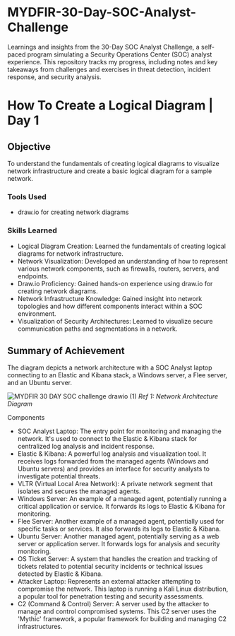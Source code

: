 # MYDFIR-30-Day-SOC-Analyst-Challenge

Learnings and insights from the 30-Day SOC Analyst Challenge, a self-paced program simulating a Security Operations Center (SOC) analyst experience. This repository tracks my progress, including notes and key takeaways from challenges and exercises in threat detection, incident response, and security analysis.

# How To Create a Logical Diagram | Day 1

## Objective

To understand the fundamentals of creating logical diagrams to visualize network infrastructure and create a basic logical diagram for a sample network.

### Tools Used

- draw.io for creating network diagrams
  
### Skills Learned

- Logical Diagram Creation: Learned the fundamentals of creating logical diagrams for network infrastructure.
- Network Visualization: Developed an understanding of how to represent various network components, such as firewalls, routers, servers, and endpoints.
- Draw.io Proficiency: Gained hands-on experience using draw.io for creating network diagrams.
- Network Infrastructure Knowledge: Gained insight into network topologies and how different components interact within a SOC environment.
- Visualization of Security Architectures: Learned to visualize secure communication paths and segmentations in a network.

## Summary of Achievement

The diagram depicts a network architecture with a SOC Analyst laptop connecting to an Elastic and Kibana stack, a Windows server, a Flee server, and an Ubuntu server.

![MYDFIR 30 DAY SOC challenge  drawio (1)](https://github.com/user-attachments/assets/c107ad73-8cb0-4f4a-a94c-31f56965c353)
*Ref 1: Network Architecture Diagram*

Components

- SOC Analyst Laptop: The entry point for monitoring and managing the network. It's used to connect to the Elastic & Kibana stack for centralized log analysis and incident response.
- Elastic & Kibana: A powerful log analysis and visualization tool. It receives logs forwarded from the managed agents (Windows and Ubuntu servers) and provides an interface for security analysts to investigate potential threats.
- VLTR (Virtual Local Area Network): A private network segment that isolates and secures the managed agents.
- Windows Server: An example of a managed agent, potentially running a critical application or service. It forwards its logs to Elastic & Kibana for monitoring.
- Flee Server: Another example of a managed agent, potentially used for specific tasks or services. It also forwards its logs to Elastic & Kibana.
- Ubuntu Server: Another managed agent, potentially serving as a web server or application server. It forwards logs for analysis and security monitoring.
- OS Ticket Server: A system that handles the creation and tracking of tickets related to potential security incidents or technical issues detected by Elastic & Kibana.
- Attacker Laptop: Represents an external attacker attempting to compromise the network. This laptop is running a Kali Linux distribution, a popular tool for penetration testing and security assessments.
- C2 (Command & Control) Server: A server used by the attacker to manage and control compromised systems. This C2 server uses the 'Mythic' framework, a popular framework for building and managing C2 infrastructures.
